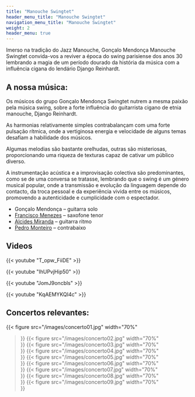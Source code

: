 ```yaml
---
title: "Manouche Swingtet"
header_menu_title: "Manouche Swingtet"
navigation_menu_title: "Manouche Swingtet"
weight: 2
header_menu: true
---
```


Imerso na tradição do Jazz Manouche, Gonçalo Mendonça Manouche Swingtet convida-vos a reviver a época do swing parisiense dos anos 30 lembrando a magia de um período dourado da história da música com a influência cigana do lendário Django Reinhardt.

## A nossa música:

Os músicos do grupo Gonçalo Mendonça Swingtet nutrem a mesma paixão pela música swing, sobre a forte influência do guitarrista cigano de etnia manouche, Django Reinhardt. 

As harmonias relativamente simples contrabalançam com uma forte pulsação rítmica, onde a vertiginosa energia e velocidade de alguns temas desafiam a habilidade dos músicos.

Algumas melodias são bastante orelhudas, outras são misteriosas, proporcionando uma riqueza de texturas capaz de cativar um público diverso.

A instrumentação acústica e a improvisação colectiva são predominantes, como se de uma conversa se tratasse, lembrando que o swing é um género musical popular, onde a transmissão e evolução da linguagem depende do contacto, da troca pessoal e da experiência vivida entre os músicos, promovendo a autenticidade e cumplicidade com o espectador.

 - Gonçalo Mendonça – guitarra solo
 - [Francisco Menezes](https://www.instagram.com/franciscotelesmenezes/) – saxofone tenor
 - [Alcides Miranda](https://www.instagram.com/alcides4328/) – guitarra ritmo
 - [Pedro Monteiro](https://www.instagram.com/um.pedro.monteiro/) – contrabaixo
 
## Videos

{{< youtube "T_opw_FiiDE" >}}

{{< youtube "IhUPvjHip50" >}}

{{< youtube "JomJ9oncbls" >}}

{{< youtube "KqAEMYKQI4c" >}}


## Concertos relevantes:
{{< figure
  src="/images/concerto01.jpg"
  width="70%"  
>}}
{{< figure
  src="/images/concerto02.jpg"
  width="70%"  
>}}
{{< figure
  src="/images/concerto03.jpg"
  width="70%"  
>}}
{{< figure
  src="/images/concerto04.jpg"
  width="70%"  
>}}
{{< figure
  src="/images/concerto05.jpg"
  width="70%"  
>}}
{{< figure
  src="/images/concerto06.jpg"
  width="70%"  
>}}
{{< figure
  src="/images/concerto07.jpg"
  width="70%"  
>}}
{{< figure
  src="/images/concerto08.jpg"
  width="70%"  
>}}
{{< figure
  src="/images/concerto09.jpg"
  width="70%"  
>}}









